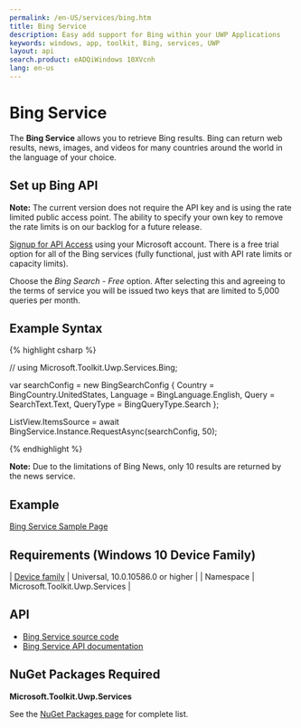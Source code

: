 ```yaml
---
permalink: /en-US/services/bing.htm
title: Bing Service 
description: Easy add support for Bing within your UWP Applications
keywords: windows, app, toolkit, Bing, services, UWP
layout: api
search.product: eADQiWindows 10XVcnh
lang: en-us
---
```


# Bing Service

The **Bing Service** allows you to retrieve Bing results. Bing can return web results, news, images, and videos for many countries around the world in the language of your choice.

## Set up Bing API

**Note:**  The current version does not require the API key and is using the rate limited public access point.  The ability to specify your own key to remove the rate limits is on our backlog for a future release.

[Signup for API Access](https://www.microsoft.com/cognitive-services/en-us/sign-up) using your Microsoft account.  There is a free trial option for all of the Bing services (fully functional, just with API rate limits or capacity limits).

Choose the *Bing Search - Free* option.  After selecting this and agreeing to the terms of service you will be issued two keys that are limited to 5,000 queries per month.

## Example Syntax

{% highlight csharp %}

// using Microsoft.Toolkit.Uwp.Services.Bing;

var searchConfig = new BingSearchConfig
{
    Country = BingCountry.UnitedStates,
    Language = BingLanguage.English,
    Query = SearchText.Text,
    QueryType = BingQueryType.Search
};

ListView.ItemsSource = await BingService.Instance.RequestAsync(searchConfig, 50);

{% endhighlight %}

**Note:**  Due to the limitations of Bing News, only 10 results are returned by the news service.

## Example

[Bing Service Sample Page](https://github.com/Microsoft/UWPCommunityToolkit/tree/master/Microsoft.Toolkit.Uwp.SampleApp/SamplePages/Bing%20Service)

## Requirements (Windows 10 Device Family)

| [Device family](http://go.microsoft.com/fwlink/p/?LinkID=526370) | Universal, 10.0.10586.0 or higher |
| Namespace | Microsoft.Toolkit.Uwp.Services |

## API

* [Bing Service source code](https://github.com/Microsoft/UWPCommunityToolkit/tree/master/Microsoft.Toolkit.Uwp.Services/Services/Bing)
* [Bing Service API documentation]({{site.baseurl}}/{{page.lang}}/api/Microsoft_Toolkit_Uwp_Services_Bing_BingService.htm)

## NuGet Packages Required

**Microsoft.Toolkit.Uwp.Services**

See the [NuGet Packages page]({{site.baseurl}}/{{page.lang}}/nugetpackages.htm) for complete list.
